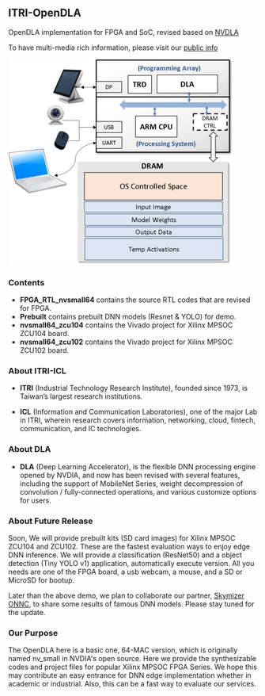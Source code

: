 ## ITRI-OpenDLA 
OpenDLA implementation for FPGA and SoC, revised based on [NVDLA](http://nvdla.org/index.html)

To have multi-media rich information, please visit our [public info](https://sites.google.com/view/itri-icl-dla/)

![](FPGA_System.png)

### Contents
- **FPGA_RTL\_nvsmall64** contains the source RTL codes that are revised for FPGA.
- **Prebuilt** contains prebuilt DNN models (Resnet & YOLO) for demo.
- **nvsmall64_zcu104** contains the Vivado project for Xilinx MPSOC ZCU104 board.
- **nvsmall64_zcu102** contains the Vivado project for Xilinx MPSOC ZCU102 board.


### About ITRI-ICL 
- **ITRI** (Industrial Technology Research Institute), founded since 1973, is Taiwan’s largest research institutions.

- **ICL** (Information and Communication Laboratories), one of the major Lab in ITRI, wherein research covers information, networking, cloud, fintech, communication, and IC technologies.

### About DLA
- **DLA** (Deep Learning Accelerator), is the flexible DNN processing engine opened by NVDIA, and now has been revised with several features, including the support of MobileNet Series, weight decompression of convolution / fully-connected operations, and various customize options for users.

### About Future Release
Soon, We will provide prebuilt kits (SD card images) for Xilinx MPSOC ZCU104 and ZCU102. These are the fastest evaluation ways to enjoy edge DNN inference. We will provide a classification (ResNet50) and a object detection (Tiny YOLO v1) application, automatically execute version. All you needs are one of the FPGA board, a usb webcam, a mouse, and a SD or MicroSD for bootup. 

Later than the above demo, we plan to collaborate our partner, [Skymizer ONNC](https://github.com/onnc), to share some results of famous DNN models. Please stay tuned for the update.

### Our Purpose
The OpenDLA here is a basic one, 64-MAC version, which is originally named nv_small in NVDIA's open source. Here we provide the synthesizable codes and project files for popular Xilinx MPSOC FPGA Series. We hope this may contribute an easy entrance for DNN edge implementation whether in academic or industrial. Also, this can be a fast way to evaluate our services. 
